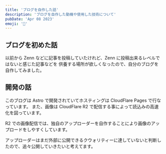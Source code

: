 ```yaml
---
title: 'ブログを自作した話'
description: 'ブログを自作した動機や使用した技術について'
pubDate: 'Apr 08 2023'
emoji: '🦊'
---
```


## ブログを初めた話

以前から Zenn などに記事を投稿していたけれど、Zenn
に投稿出来るレベルではないと感じた記事などを
供養する場所が欲しくなったので、自分のブログを自作してみました。

## 開発の話

このブログは Astro で開発されていてホスティングは CloudFlare Pages
で行なっています。 また、画像は CloudFlare R2
で配信する事によって読込みの高速化を図っています。

R2
での画像配信では、独自のアップローダーを自作することにより画像のアップロードをしやすくしています。

アップローダーはまだ外部に公開できるクウォリティーに達していないと判断したので、追々公開していきたいと考えてます。
